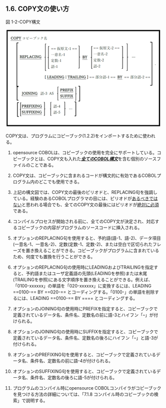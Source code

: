## 1.6. COPY文の使い方

図 1-2-COPY構文

![alt text](Image/1-2.png)

COPY文は、プログラムにコピーブック(1.2.2)をインポートするために使われる。

1. opensource COBOLは、コピーブックの使用を完全にサポートしている。コピーブックとは、COPY文も入れた<u><b><i>全てのCOBOL構文</i></b></u>を含む個別のソースファイルのことである。

2. COPY文は、コピーブックに含まれるコードが構文的に有効であるCOBOLプログラム内のどこでも使用できる。

3. 上記の構文図では、COPY文の最後のピリオドと、REPLACING句を強調している。経験のあるCOBOLプログラマの目には、ピリオドが<u>あるべきではない</u>と思われる場合でも、全てのCOPY文の最後にはピリオドが<u>絶対に必須</u>である。

4. コンパイルプロセスが開始される前に、全てのCOPY文が決定され、対応するコピーブックの内容がプログラムのソースコードに挿入される。

5. オプションのREPLACING句を使用すると、予約語(語-1、語-2)、データ項目(一意名-1、一意名-2)、定数(定数-1、定数-2)、または空白で区切られたフレーズを置き換えることができる。コピーブックがプログラムに含まれているため、何度でも置換を行うことができる。

6. オプションのREPLACING句の使用時にLEADINGおよびTRAILINGを指定すると、予約語またはユーザ定義語の先頭(LEADINGを参照)または末尾(TRAILINGを参照)にある文字順序を置き換えることができる。例えば、「0100-xxxxxx」の単語を「020-xxxxxx」に変換するには、LEADING ==0100-== BY ==020-== とコーディングする。「0100-」の単語を削除するには、LEADING ==0100-== BY ==== とコーディングする。

7. オプションのJOINING句の使用時にPREFIXを指定すると、コピーブックで定義されているデータ名、条件名、定数名の前に語-3とハイフン「–」が付けられる。

8. オプションのJOINING句の使用時にSUFFIXを指定すると、コピーブックで定義されているデータ名、条件名、定数名の後ろにハイフン「–」と語-3が付けられる。

9. オプションのPREFIXING句を使用すると、コピーブックで定義されているデータ名、条件名、定数名の前に語-4が付けられる。

10. オプションのSUFFIXING句を使用すると、コピーブックで定義されているデータ名、条件名、定数名の後ろに語-5が付けられる。

11. プログラムのコンパイル時にopensource COBOLコンパイラがコピーブックを見つける方法の詳細については、「7.1.8 コンパイル時のコピーブックの検索」で説明する。
